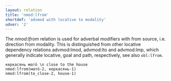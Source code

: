 ```yaml
---
layout: relation
title: 'nmod:lfrom'
shortdef: 'advmod with locative to modality'
udver: '2'
---
```


The _nmod:lfrom_ relation is used for adverbal modifiers with from source, i.e. direction from modality.
This is distinguished from other locative dependency relations advmod:lmod, advmod:lto and advmod:lmp,
which generally indicate locative, goal and path, respectively, see also `obl:lfrom`.

~~~ sdparse
керкасянь матӧ \n close to the house
nmod:lfrom(матӧ-2, керкасянь-1)
nmod:lfrom(to_close-2, house-1)

~~~

<!-- Interlanguage links updated Po 6. listopadu 2023, 21:43:05 CET -->
